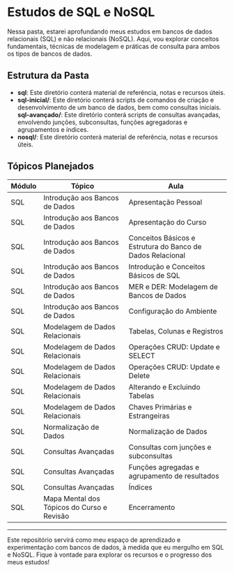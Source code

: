 # Estudos de SQL e NoSQL

Nessa pasta, estarei aprofundando meus estudos em bancos de dados relacionais (SQL) e não relacionais (NoSQL). Aqui, vou explorar conceitos fundamentais, técnicas de modelagem e práticas de consulta para ambos os tipos de bancos de dados.

## Estrutura da Pasta

- **sql**: Este diretório conterá material de referência, notas e recursos úteis.
- **sql-inicial/**: Este diretório conterá scripts de comandos de criação e desenvolvimento de um banco de dados, bem como consultas iniciais.
**sql-avançado/**: Este diretório conterá scripts de consultas avançadas, envolvendo junções, subconsultas, funções agregadoras e agrupamentos e índices.
- **nosql/**: Este diretório conterá material de referência, notas e recursos úteis.


## Tópicos Planejados

|Módulo|Tópico|Aula
|--|--|--|
|SQL|Introdução aos Bancos de Dados|Apresentação Pessoal|
|SQL|Introdução aos Bancos de Dados|Apresentação do Curso|
|SQL|Introdução aos Bancos de Dados|Conceitos Básicos e Estrutura do Banco de Dados Relacional|
|SQL|Introdução aos Bancos de Dados|Introdução e Conceitos Básicos de SQL|
|SQL|Introdução aos Bancos de Dados|MER e DER: Modelagem de Bancos de Dados|
|SQL|Introdução aos Bancos de Dados|Configuração do Ambiente|
|SQL|Modelagem de Dados Relacionais|Tabelas, Colunas e Registros|
|SQL|Modelagem de Dados Relacionais|Operações CRUD: Update e SELECT|
|SQL|Modelagem de Dados Relacionais|Operações CRUD: Update e Delete|
|SQL|Modelagem de Dados Relacionais|Alterando e Excluindo Tabelas|
|SQL|Modelagem de Dados Relacionais|Chaves Primárias e Estrangeiras|
|SQL|Normalização de Dados|Normalização de Dados|
|SQL|Consultas Avançadas|Consultas com junções e subconsultas|
|SQL|Consultas Avançadas|Funções agregadas e agrupamento de resultados|
|SQL|Consultas Avançadas|Índices|
|SQL|Mapa Mental dos Tópicos do Curso e Revisão|Encerramento|

---

Este repositório servirá como meu espaço de aprendizado e experimentação com bancos de dados, à medida que eu mergulho em SQL e NoSQL. Fique à vontade para explorar os recursos e o progresso dos meus estudos!

